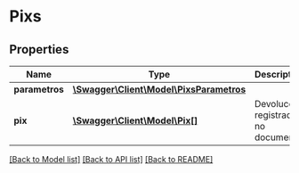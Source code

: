 # Pixs

## Properties
Name | Type | Description | Notes
------------ | ------------- | ------------- | -------------
**parametros** | [**\Swagger\Client\Model\PixsParametros**](PixsParametros.md) |  | [optional] 
**pix** | [**\Swagger\Client\Model\Pix[]**](Pix.md) | Devolucoes registradas no documento | [optional] 

[[Back to Model list]](../../README.md#documentation-for-models) [[Back to API list]](../../README.md#documentation-for-api-endpoints) [[Back to README]](../../README.md)

